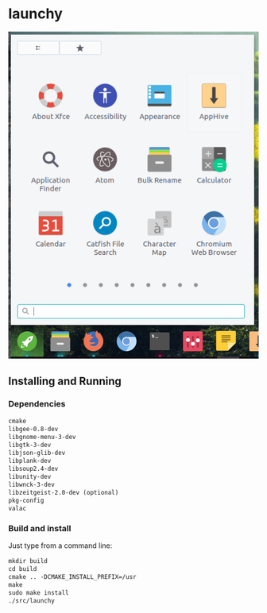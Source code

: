 # launchy

![launchy](data/screenshot.png)

## Installing and Running 

### Dependencies 

 	cmake
	libgee-0.8-dev
	libgnome-menu-3-dev
 	libgtk-3-dev
 	libjson-glib-dev
 	libplank-dev
 	libsoup2.4-dev
	libunity-dev
	libwnck-3-dev
	libzeitgeist-2.0-dev (optional)
	pkg-config
	valac

### Build and install 

Just type from a command line:

	mkdir build
	cd build
	cmake .. -DCMAKE_INSTALL_PREFIX=/usr
	make
	sudo make install
	./src/launchy
